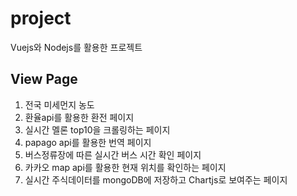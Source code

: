 # project
Vuejs와 Nodejs를 활용한 프로젝트
## View Page
1) 전국 미세먼지 농도
2) 환율api를 활용한 환전 페이지
3) 실시간 멜론 top10을 크롤링하는 페이지
4) papago api를 활용한 번역 페이지
5) 버스정류장에 따른 실시간 버스 시간 확인 페이지
6) 카카오 map api를 활용한 현재 위치를 확인하는 페이지
7) 실시간 주식데이터를 mongoDB에 저장하고 Chartjs로 보여주는 페이지
